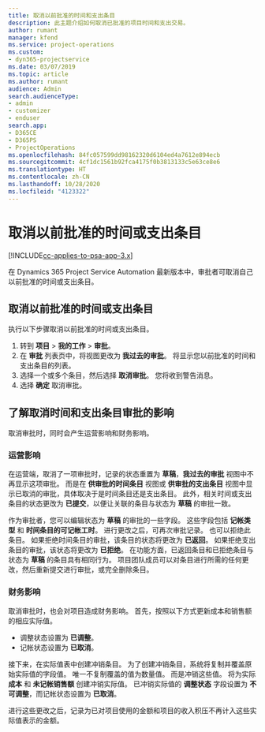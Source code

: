 ```yaml
---
title: 取消以前批准的时间和支出条目
description: 此主题介绍如何取消已批准的项目时间和支出交易。
author: rumant
manager: kfend
ms.service: project-operations
ms.custom:
- dyn365-projectservice
ms.date: 03/07/2019
ms.topic: article
ms.author: rumant
audience: Admin
search.audienceType:
- admin
- customizer
- enduser
search.app:
- D365CE
- D365PS
- ProjectOperations
ms.openlocfilehash: 84fc057599dd98162320d6104ed4a7612e894ecb
ms.sourcegitcommit: 4cf1dc1561b92fca4175f0b3813133c5e63ce8e6
ms.translationtype: HT
ms.contentlocale: zh-CN
ms.lasthandoff: 10/28/2020
ms.locfileid: "4123322"
---
```

# <a name="cancel-previously-approved-time-or-expense-entries"></a>取消以前批准的时间或支出条目

[!INCLUDE[cc-applies-to-psa-app-3.x](../includes/cc-applies-to-psa-app-3x.md)]

在 Dynamics 365 Project Service Automation 最新版本中，审批者可取消自己以前批准的时间或支出条目。

## <a name="cancel-a-previously-approved-time-or-expense-entry"></a>取消以前批准的时间或支出条目

执行以下步骤取消以前批准的时间或支出条目。

1. 转到 **项目** \> **我的工作** \> **审批**。
2. 在 **审批** 列表页中，将视图更改为 **我过去的审批**。 将显示您以前批准的时间和支出条目的列表。
3. 选择一个或多个条目，然后选择 **取消审批**。 您将收到警告消息。
4. 选择 **确定** 取消审批。

## <a name="understand-the-impact-of-canceling-a-time-or-expense-entry-approval"></a>了解取消时间和支出条目审批的影响

取消审批时，同时会产生运营影响和财务影响。

### <a name="operational-impact"></a>运营影响

在运营端，取消了一项审批时，记录的状态重置为 **草稿**，**我过去的审批** 视图中不再显示这项审批。 而是在 **供审批的时间条目** 视图或 **供审批的支出条目** 视图中显示已取消的审批，具体取决于是时间条目还是支出条目。 此外，相关时间或支出条目的状态更改为 **已提交**，以便让关联的条目与状态为 **草稿** 的审批一致。

作为审批者，您可以编辑状态为 **草稿** 的审批的一些字段。 这些字段包括 **记帐类型** 和 **时间条目的可记帐工时**。 进行更改之后，可再次审批记录。 也可以拒绝此条目。 如果拒绝时间条目的审批，该条目的状态将更改为 **已返回**。 如果拒绝支出条目的审批，该状态将更改为 **已拒绝**。 在功能方面，已返回条目和已拒绝条目与状态为 **草稿** 的条目具有相同行为。 项目团队成员可以对条目进行所需的任何更改，然后重新提交进行审批，或完全删除条目。

### <a name="financial-impact"></a>财务影响

取消审批时，也会对项目造成财务影响。 首先，按照以下方式更新成本和销售额的相应实际值。

- 调整状态设置为 **已调整**。
- 记帐状态设置为 **已取消**。

接下来，在实际值表中创建冲销条目。 为了创建冲销条目，系统将复制并覆盖原始实际值的字段值。 唯一不复制覆盖的值为数量值。 而是冲销这些值。 将为实际 **成本** 和 **未记帐销售额** 创建冲销实际值。 已冲销实际值的 **调整状态** 字段设置为 **不可调整**，而记帐状态设置为 **已取消**。

进行这些更改之后，记录为已对项目使用的金额和项目的收入积压不再计入这些实际值表示的金额。
